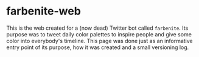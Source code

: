 # farbenite-web

This is the web created for a (now dead) Twitter bot called `farbenite`. Its purpose was to tweet daily color palettes to inspire people and give some color into everybody's timeline. This page was done just as an informative entry point of its purpose, how it was created and a small versioning log.
